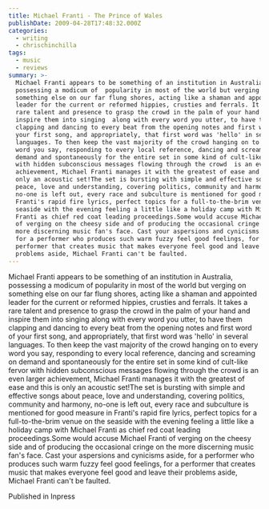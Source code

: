 ```yaml
---
title: Michael Franti - The Prince of Wales
publishDate: 2009-04-28T17:48:32.000Z
categories:
  - writing
  - chrischinchilla
tags:
  - music
  - reviews
summary: >-
  Michael Franti appears to be something of an institution in Australia,
  possessing a modicum of  popularity in most of the world but verging on
  something else on our far flung shores, acting like a shaman and appointed
  leader for the current or reformed hippies, crusties and ferrals. It takes a
  rare talent and presence to grasp the crowd in the palm of your hand and
  inspire them into singing  along with every word you utter, to have them
  clapping and dancing to every beat from the opening notes and first word of
  your first song, and appropriately, that first word was 'hello' in several
  languages. To then keep the vast majority of the crowd hanging on to every
  word you say, responding to every local reference, dancing and screaming on
  demand and spontaneously for the entire set in some kind of cult-like fervor
  with hidden subconscious messages flowing through the crowd  is an even larger
  achievement, Michael Franti manages it with the greatest of ease and this is
  only an acoustic set!The set is bursting with simple and effective songs about
  peace, love and understanding, covering politics, community and harmony,
  no-one is left out, every race and subculture is mentioned for good measure in
  Franti's rapid fire lyrics, perfect topics for a full-to-the-brim venue on the
  seaside with the evening feeling a little like a holiday camp with Michael
  Franti as chief red coat leading proceedings.Some would accuse Michael Franti
  of verging on the cheesy side and of producing the occasional cringe on the
  more discerning music fan's face. Cast your aspersions and cynicisms aside,
  for a performer who produces such warm fuzzy feel good feelings, for a
  performer that creates music that makes everyone feel good and leave their
  problems aside, Michael Franti can't be faulted.
---
```


Michael Franti appears to be something of an institution in Australia, possessing a modicum of  popularity in most of the world but verging on something else on our far flung shores, acting like a shaman and appointed leader for the current or reformed hippies, crusties and ferrals. It takes a rare talent and presence to grasp the crowd in the palm of your hand and inspire them into singing  along with every word you utter, to have them clapping and dancing to every beat from the opening notes and first word of your first song, and appropriately, that first word was 'hello' in several languages. To then keep the vast majority of the crowd hanging on to every word you say, responding to every local reference, dancing and screaming on demand and spontaneously for the entire set in some kind of cult-like fervor with hidden subconscious messages flowing through the crowd  is an even larger achievement, Michael Franti manages it with the greatest of ease and this is only an acoustic set!The set is bursting with simple and effective songs about peace, love and understanding, covering politics, community and harmony, no-one is left out, every race and subculture is mentioned for good measure in Franti's rapid fire lyrics, perfect topics for a full-to-the-brim venue on the seaside with the evening feeling a little like a holiday camp with Michael Franti as chief red coat leading proceedings.Some would accuse Michael Franti of verging on the cheesy side and of producing the occasional cringe on the more discerning music fan's face. Cast your aspersions and cynicisms aside, for a performer who produces such warm fuzzy feel good feelings, for a performer that creates music that makes everyone feel good and leave their problems aside, Michael Franti can't be faulted.

Published in Inpress
